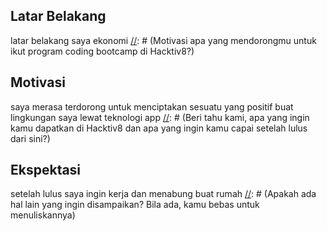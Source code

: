 [//]: # (Ceritakan sedikit tentang latar belakangmu seperti pendidikan terakhir atau pekerjaan sebelumnya)
## Latar Belakang
latar belakang saya ekonomi
[//]: # (Motivasi apa yang mendorongmu untuk ikut program coding bootcamp di Hacktiv8?)
## Motivasi
saya merasa terdorong untuk menciptakan sesuatu yang positif buat lingkungan saya lewat teknologi app
[//]: # (Beri tahu kami, apa yang ingin kamu dapatkan di Hacktiv8 dan apa yang ingin kamu capai setelah lulus dari sini?)
## Ekspektasi
setelah lulus saya ingin kerja dan menabung buat rumah
[//]: # (Apakah ada hal lain yang ingin disampaikan? Bila ada, kamu bebas untuk menuliskannya)
